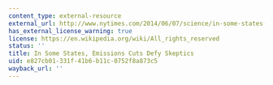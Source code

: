 ```yaml
---
content_type: external-resource
external_url: http://www.nytimes.com/2014/06/07/science/in-some-states-emissions-cuts-defy-skeptics.html?_r=0
has_external_license_warning: true
license: https://en.wikipedia.org/wiki/All_rights_reserved
status: ''
title: In Some States, Emissions Cuts Defy Skeptics
uid: e827cb01-331f-41b6-b11c-0752f8a873c5
wayback_url: ''
---
```

